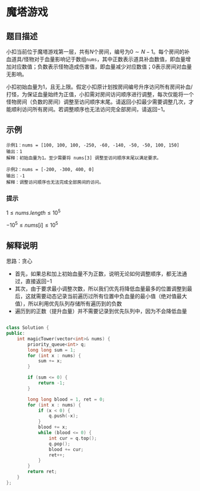 # 魔塔游戏

## 题目描述

小扣当前位于魔塔游戏第一层，共有$N$个房间，编号为$0 \sim N-1$。每个房间的补血道具/怪物对于血量影响记于数组```nums```，其中正数表示道具补血数值，即血量增加对应数值；负数表示怪物造成伤害值，即血量减少对应数值；$0$表示房间对血量无影响。

小扣初始血量为$1$，且无上限。假定小扣原计划按房间编号升序访问所有房间补血/打怪，为保证血量始终为正值，小扣需对房间访问顺序进行调整，每次仅能将一个怪物房间（负数的房间）调整至访问顺序末尾。请返回小扣最少需要调整几次，才能顺利访问所有房间。若调整顺序也无法访问完全部房间，请返回$-1$。

## 示例

```
示例1：nums = [100, 100, 100, -250, -60, -140, -50, -50, 100, 150]
输出：1
解释：初始血量为1。至少需要将 nums[3] 调整至访问顺序末尾以满足要求。
```


```
示例2：nums = [-200, -300, 400, 0]
输出：-1
解释：调整访问顺序也无法完成全部房间的访问。
```

### 提示
$1 \leq nums.length \leq 10^5$

$-10^5 \leq nums[i] \leq 10^5$

## 解释说明

思路：贪心
- 首先，如果总和加上初始血量不为正数，说明无论如何调整顺序，都无法通过，直接返回$-1$
- 其次，由于要求最小调整次数，所以我们优先将降低血量最多的位置调整到最后，这就需要动态记录当前遍历过所有位置中负血量的最小值（绝对值最大值），所以利用优先队列存储所有遍历到的负数
- 遍历到的正数（提升血量）并不需要记录到优先队列中，因为不会降低血量

```C++

class Solution {
public:
    int magicTower(vector<int>& nums) {
        priority_queue<int> q;
        long long sum = 1;
        for (int x : nums) {
            sum += x;
        }

        if (sum <= 0) {
            return -1;
        }

        long long blood = 1, ret = 0;
        for (int x : nums) {
            if (x < 0) {
                q.push(-x);
            }
            blood += x;
            while (blood <= 0) {
                int cur = q.top();
                q.pop();
                blood += cur;
                ret++;
            }
        }
        return ret;
    }
};
```